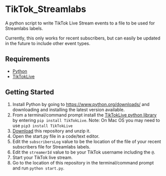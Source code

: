 # TikTok_Streamlabs
A python script to write TikTok Live Stream events to a file to be used for Streamlabs labels.

Currently, this only works for recent subscribers, but can easily be updated in the future to include other event types.

## Requirements
* [Python](https://www.python.org/downloads/)
* [TikTokLive](https://github.com/isaackogan/TikTokLive)

## Getting Started
1. Install Python by going to https://www.python.org/downloads/ and downloading and installing the latest version available.
2. From a terminal/command prompt install the [TikTokLive python library](https://github.com/isaackogan/TikTokLive) by entering `pip install TikTokLive`. Note: On Mac OS you may need to use `pip3 install TikTokLive` 
3. [Download](https://github.com/julesbravo/TikTok_Streamlabs/archive/refs/heads/main.zip) this repository and unzip it.
4. Open the start.py file in a code/text editor.
5. Edit the `subscribersLog` value to be the location of the file of your recent subscribers file for Streamlabs labels.
6. Edit the `streamerId` value to be your TikTok username including the `@`.
7. Start your TikTok live stream.
8. Go to the location of this repository in the terminal/command prompt and run `python start.py`.

